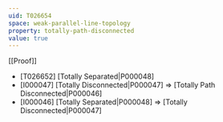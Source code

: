 ```yaml
---
uid: T026654
space: weak-parallel-line-topology
property: totally-path-disconnected
value: true
---
```

[[Proof]]

* [T026652] [Totally Separated|P000048]
* [I000047] [Totally Disconnected|P000047] => [Totally Path Disconnected|P000046]
* [I000046] [Totally Separated|P000048] => [Totally Disconnected|P000047]

